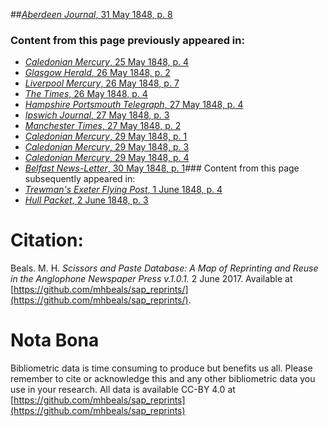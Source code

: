 ##[*Aberdeen Journal*, 31 May 1848, p. 8](https://mhbeals.github.io/sap_html/Aberdeen-Journal/Aberdeen-Journal-31-May-1848-p-8)

### Content from this page previously appeared in:
+ [*Caledonian Mercury*, 25 May 1848, p. 4](https://mhbeals.github.io/sap_html/Caledonian-Mercury/Caledonian-Mercury-25-May-1848-p-4)
+ [*Glasgow Herald*, 26 May 1848, p. 2](https://mhbeals.github.io/sap_html/Glasgow-Herald/Glasgow-Herald-26-May-1848-p-2)
+ [*Liverpool Mercury*, 26 May 1848, p. 7](https://mhbeals.github.io/sap_html/Liverpool-Mercury/Liverpool-Mercury-26-May-1848-p-7)
+ [*The Times*, 26 May 1848, p. 4](https://mhbeals.github.io/sap_html/The-Times/The-Times-26-May-1848-p-4)
+ [*Hampshire Portsmouth Telegraph*, 27 May 1848, p. 4](https://mhbeals.github.io/sap_html/Hampshire-Portsmouth-Telegraph/Hampshire-Portsmouth-Telegraph-27-May-1848-p-4)
+ [*Ipswich Journal*, 27 May 1848, p. 3](https://mhbeals.github.io/sap_html/Ipswich-Journal/Ipswich-Journal-27-May-1848-p-3)
+ [*Manchester Times*, 27 May 1848, p. 2](https://mhbeals.github.io/sap_html/Manchester-Times/Manchester-Times-27-May-1848-p-2)
+ [*Caledonian Mercury*, 29 May 1848, p. 1](https://mhbeals.github.io/sap_html/Caledonian-Mercury/Caledonian-Mercury-29-May-1848-p-1)
+ [*Caledonian Mercury*, 29 May 1848, p. 3](https://mhbeals.github.io/sap_html/Caledonian-Mercury/Caledonian-Mercury-29-May-1848-p-3)
+ [*Caledonian Mercury*, 29 May 1848, p. 4](https://mhbeals.github.io/sap_html/Caledonian-Mercury/Caledonian-Mercury-29-May-1848-p-4)
+ [*Belfast News-Letter*, 30 May 1848, p. 1](https://mhbeals.github.io/sap_html/Belfast-News-Letter/Belfast-News-Letter-30-May-1848-p-1)### Content from this page subsequently appeared in:
+ [*Trewman's Exeter Flying Post*, 1 June 1848, p. 4](https://mhbeals.github.io/sap_html/Trewman's-Exeter-Flying-Post/Trewman's-Exeter-Flying-Post-1-June-1848-p-4)
+ [*Hull Packet*, 2 June 1848, p. 3](https://mhbeals.github.io/sap_html/Hull-Packet/Hull-Packet-2-June-1848-p-3)
                    
# Citation: 

Beals. M. H. *Scissors and Paste Database: A Map of Reprinting and Reuse in the Anglophone Newspaper Press v.1.0.1.* 2 June 2017. Available at [https://github.com/mhbeals/sap_reprints/](https://github.com/mhbeals/sap_reprints/). 
                    
# Nota Bona

Bibliometric data is time consuming to produce but benefits us all. Please remember to cite or acknowledge this and any other bibliometric data you use in your research. All data is available CC-BY 4.0 at [https://github.com/mhbeals/sap_reprints](https://github.com/mhbeals/sap_reprints)